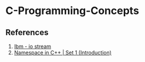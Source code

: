 ﻿# C-Programming-Concepts

## References 
1. [Ibm - io stream](https://www.ibm.com/docs/en/zos/2.3.0?topic=concept-basic-elements-stream-io)
2. [Namespace in C++ | Set 1 (Introduction)](https://www.geeksforgeeks.org/namespace-in-c/)
